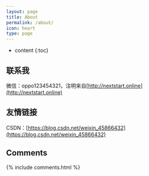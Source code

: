 ```yaml
---
layout: page
title: About
permalink: /about/
icon: heart
type: page
---
```


* content
{:toc}

## 联系我

微信：oppo123454321，注明来自[http://nextstart.online](http://nextstart.online)

## 友情链接

CSDN：[https://blog.csdn.net/weixin_45866432](https://blog.csdn.net/weixin_45866432)

## Comments

{% include comments.html %}
